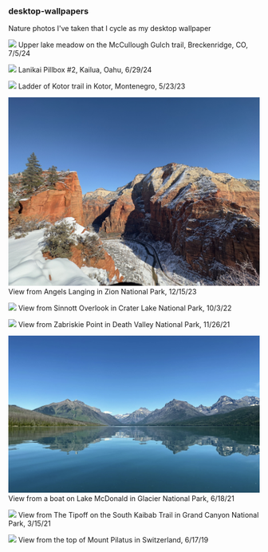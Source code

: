### desktop-wallpapers

Nature photos I've taken that I cycle as my desktop wallpaper

<p>
<img src="Desktop Wallpapers/McCullough Gulch.jpeg"/>
Upper lake meadow on the McCullough Gulch trail, Breckenridge, CO, 7/5/24
</p>

<p>
<img src="Desktop Wallpapers/Lanikai Pillbox.jpeg"/>
Lanikai Pillbox #2, Kailua, Oahu, 6/29/24
</p>

<p>
<img src="Desktop Wallpapers/Kotor I.jpeg"/>
Ladder of Kotor trail in Kotor, Montenegro, 5/23/23
</p>

<p>
<img src="Desktop Wallpapers/Angels Landing II.jpeg"/>
View from Angels Langing in Zion National Park, 12/15/23
</p>

<p>
<img src="Desktop Wallpapers/Crater Lake I.jpeg"/>
View from Sinnott Overlook in Crater Lake National Park, 10/3/22
</p>

<p>
<img src="Desktop Wallpapers/Zabriskie Point I.jpeg">
View from Zabriskie Point in Death Valley National Park, 11/26/21
</p>

<p>
<img src="Desktop Wallpapers/Glacier II.jpeg">
View from a boat on Lake McDonald in Glacier National Park, 6/18/21
</p>

<p>
<img src="Desktop Wallpapers/Grand Canyon I.jpeg">
View from The Tipoff on the South Kaibab Trail in Grand Canyon National Park, 3/15/21
</p>

<p>
<img src="Desktop Wallpapers/Pilatus Kulm I.jpg">
View from the top of Mount Pilatus in Switzerland, 6/17/19
</p>

